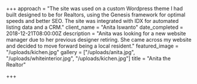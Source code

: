 +++
approach = "The site was used on a custom Wordpress theme I had built designed to be for Realtors, using the Genesis framework for optimal speeds and better SEO. The site was integrated with IDX for automated listing data and a CRM."
client_name = "Anita Iswanto"
date_completed = 2018-12-21T08:00:00Z
description = "Anita was looking for a new website manager due to her previous designer retiring. She came across my website and decided to move forward being a local resident."
featured_image = "/uploads/kichen.jpg"
gallery = ["/uploads/anita.jpg", "/uploads/whiteinterior.jpg", "/uploads/kichen.jpg"]
title = "Anita the Realtor"

+++
